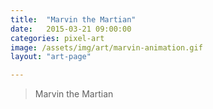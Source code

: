 ```yaml
---
title:  "Marvin the Martian"
date:   2015-03-21 09:00:00
categories: pixel-art
image: /assets/img/art/marvin-animation.gif
layout: "art-page"

---
```


> Marvin the Martian